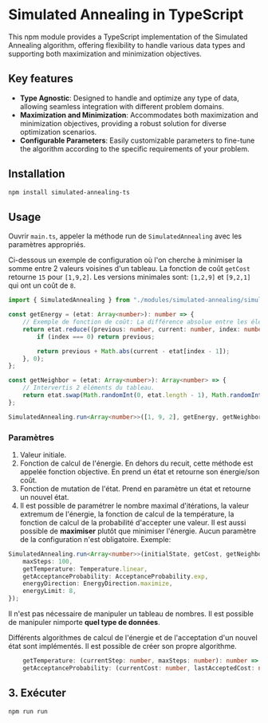 # Simulated Annealing in TypeScript

This npm module provides a TypeScript implementation of the Simulated Annealing algorithm, offering flexibility to handle various data types and supporting both maximization and minimization objectives.

## Key features

- **Type Agnostic**: Designed to handle and optimize any type of data, allowing seamless integration with different problem domains.
- **Maximization and Minimization**: Accommodates both maximization and minimization objectives, providing a robust solution for diverse optimization scenarios.
- **Configurable Parameters**: Easily customizable parameters to fine-tune the algorithm according to the specific requirements of your problem.

## Installation

```bash
npm install simulated-annealing-ts
```

## Usage

Ouvrir `main.ts`, appeler la méthode run de `SimulatedAnnealing` avec les paramètres appropriés.

Ci-dessous un exemple de configuration où l'on cherche à minimiser la somme entre 2 valeurs voisines d'un tableau.
La fonction de coût `getCost` retourne `15` pour `[1,9,2]`. Les versions minimales sont: `[1,2,9]` et `[9,2,1]` qui ont un coût de `8`.

```typescript
import { SimulatedAnnealing } from "./modules/simulated-annealing/simulated-annealing";

const getEnergy = (etat: Array<number>): number => {
	// Exemple de fonction de coût: La différence absolue entre les éléments voisins du tableau.
	return etat.reduce((previous: number, current: number, index: number): number => {
		if (index === 0) return previous;

		return previous + Math.abs(current - etat[index - 1]);
	}, 0);
};

const getNeighbor = (etat: Array<number>): Array<number> => {
	// Intervertis 2 éléments du tableau.
	return etat.swap(Math.randomInt(0, etat.length - 1), Math.randomInt(0, etat.length - 1));
};

SimulatedAnnealing.run<Array<number>>([1, 9, 2], getEnergy, getNeighbor);
```

### Paramètres

1. Valeur initiale.
2. Fonction de calcul de l'énergie. En dehors du recuit, cette méthode est appelée fonction objective. En prend un état et retourne son énergie/son coût.
3. Fonction de mutation de l'état. Prend en paramètre un état et retourne un nouvel état.
4. Il est possible de paramétrer le nombre maximal d'itérations, la valeur extremum de l'énergie, la fonction de calcul de la température, la fonction de calcul de la probabilité d'accepter une valeur. Il est aussi possible de **maximiser** plutôt que minimiser l'énergie. Aucun paramètre de la configuration n'est obligatoire.
   Exemple:

```typescript
SimulatedAnnealing.run<Array<number>>(initialState, getCost, getNeighbor, {
	maxSteps: 100,
	getTemperature: Temperature.linear,
	getAcceptanceProbability: AcceptanceProbability.exp,
	energyDirection: EnergyDirection.maximize,
	energyLimit: 8,
});
```

Il n'est pas nécessaire de manipuler un tableau de nombres. Il est possible de manipuler nimporte **quel type de données**.

Différents algorithmes de calcul de l'énergie et de l'acceptation d'un nouvel état sont implémentés. Il est possible de créer son propre algorithme.

```typescript
	getTemperature: (currentStep: number, maxSteps: number): number => currentStep / maxSteps,
	getAcceptanceProbability: (currentCost: number, lastAcceptedCost: number, temperature: number): number => temperature,
```

## 3. Exécuter

```
npm run run
```
